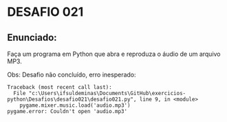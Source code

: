 # DESAFIO 021

## Enunciado: 

Faça um programa em Python que abra e reproduza o áudio de um arquivo MP3.

Obs: Desafio não concluído, erro inesperado:

```
Traceback (most recent call last):
  File "c:\Users\ifsuldeminas\Documents\GitHub\exercicios-python\Desafios\desafio021\desafio021.py", line 9, in <module>
    pygame.mixer.music.load('audio.mp3')
pygame.error: Couldn't open 'audio.mp3'
```